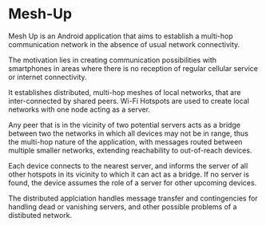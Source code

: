 # Mesh-Up
Mesh Up is an Android application that aims to establish a multi-hop communication network in the absence of usual network connectivity.

The motivation lies in creating communication possibilities with smartphones in areas where there is no reception of regular cellular service or internet connectivity.

It establishes distributed, multi-hop meshes of local networks, that are inter-connected by shared peers.
Wi-Fi Hotspots are used to create local networks with one node acting as a server.

Any peer that is in the vicinity of two potential servers acts as a bridge between two the networks in which all devices may not be in range, thus the multi-hop nature of the application, with messages routed between multiple smaller networks, extending reachability to out-of-reach devices.

Each device connects to the nearest server, and informs the server of all other hotspots in its vicinity to which it can act as a bridge.
If no server is found, the device assumes the role of a server for other upcoming devices.

The distributed applciation handles message transfer and contingencies for handling dead or vanishing servers, and other possible problems of a distibuted network.

